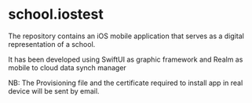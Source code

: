 # school.iostest
The repository contains an iOS mobile application that serves as a digital representation of a school.

It has been developed using SwiftUI as graphic framework and Realm as mobile to cloud data synch manager


NB: The Provisioning file and the certificate required to install app in real device will be sent by email.
